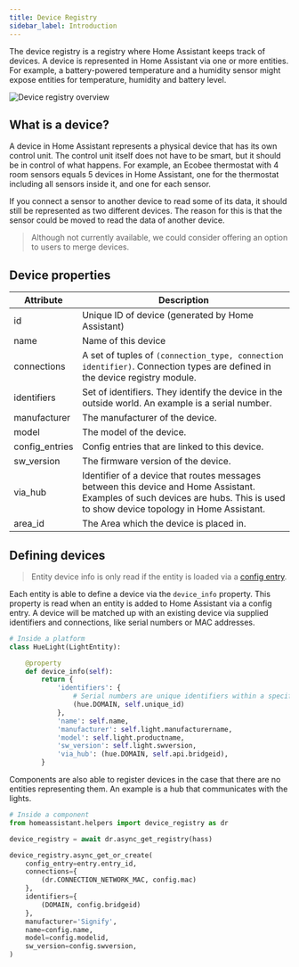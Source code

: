 ```yaml
---
title: Device Registry
sidebar_label: Introduction
---
```


The device registry is a registry where Home Assistant keeps track of devices. A device is represented in Home Assistant via one or more entities. For example, a battery-powered temperature and a humidity sensor might expose entities for temperature, humidity and battery level.

![Device registry overview](/img/en/device_registry/overview.png)

## What is a device?

A device in Home Assistant represents a physical device that has its own control unit. The control unit itself does not have to be smart, but it should be in control of what happens. For example, an Ecobee thermostat with 4 room sensors equals 5 devices in Home Assistant, one for the thermostat including all sensors inside it, and one for each sensor.

If you connect a sensor to another device to read some of its data, it should still be represented as two different devices. The reason for this is that the sensor could be moved to read the data of another device.

> Although not currently available, we could consider offering an option to users to merge devices.

## Device properties

| Attribute      | Description                                                                                                                                                                    |
| -------------- | ------------------------------------------------------------------------------------------------------------------------------------------------------------------------------ |
| id             | Unique ID of device (generated by Home Assistant)                                                                                                                              |
| name           | Name of this device                                                                                                                                                            |
| connections    | A set of tuples of `(connection_type, connection identifier)`. Connection types are defined in the device registry module.                                                     |
| identifiers    | Set of identifiers. They identify the device in the outside world. An example is a serial number.                                                                              |
| manufacturer   | The manufacturer of the device.                                                                                                                                                |
| model          | The model of the device.                                                                                                                                                       |
| config_entries | Config entries that are linked to this device.                                                                                                                                 |
| sw_version     | The firmware version of the device.                                                                                                                                            |
| via_hub        | Identifier of a device that routes messages between this device and Home Assistant. Examples of such devices are hubs. This is used to show device topology in Home Assistant. |
| area_id        | The Area which the device is placed in.                                                                                                                                        |

## Defining devices

> Entity device info is only read if the entity is loaded via a [config entry](config_entries_index.md).

Each entity is able to define a device via the `device_info` property. This property is read when an entity is added to Home Assistant via a config entry. A device will be matched up with an existing device via supplied identifiers and connections, like serial numbers or MAC addresses.

```python
# Inside a platform
class HueLight(LightEntity):

    @property
    def device_info(self):
        return {
            'identifiers': {
                # Serial numbers are unique identifiers within a specific domain
                (hue.DOMAIN, self.unique_id)
            },
            'name': self.name,
            'manufacturer': self.light.manufacturername,
            'model': self.light.productname,
            'sw_version': self.light.swversion,
            'via_hub': (hue.DOMAIN, self.api.bridgeid),
        }

```

Components are also able to register devices in the case that there are no entities representing them. An example is a hub that communicates with the lights.

```python
# Inside a component
from homeassistant.helpers import device_registry as dr

device_registry = await dr.async_get_registry(hass)

device_registry.async_get_or_create(
    config_entry=entry.entry_id,
    connections={
        (dr.CONNECTION_NETWORK_MAC, config.mac)
    },
    identifiers={
        (DOMAIN, config.bridgeid)
    },
    manufacturer='Signify',
    name=config.name,
    model=config.modelid,
    sw_version=config.swversion,
)
```